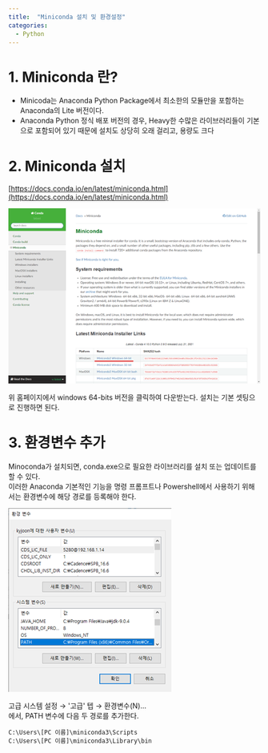 ```yaml
---
title:  "Miniconda 설치 및 환경설정"
categories:
  - Python
---
```

# 1. Miniconda 란?
* Minicoda는 Anaconda Python Package에서 최소한의 모듈만을 포함하는 Anaconda의 Lite 버전이다.  
* Anaconda Python 정식 배포 버전의 경우, Heavy한 수많은 라이브러리들이 기본으로 포함되어 있기 때문에 설치도 상당히 오래 걸리고, 용량도 크다

# 2. Miniconda 설치

[https://docs.conda.io/en/latest/miniconda.html](https://docs.conda.io/en/latest/miniconda.html)

![image](/assets/images/conda_install/download.png)

위 홈페이지에서 windows 64-bits 버전을 클릭하여 다운받는다.
설치는 기본 셋팅으로 진행하면 된다.

# 3. 환경변수 추가
Minoconda가 설치되면, conda.exe으로 필요한 라이브러리를 설치 또는 업데이트를 할 수 있다.  
이러한 Anaconda 기본적인 기능을 명령 프롬프트나 Powershell에서 사용하기 위해서는 환경변수에 해당 경로를 등록해야 한다.

![image](/assets/images/conda_install/conda_path.png)

고급 시스템 설정 → '고급' 텝 → 환경변수(N)...  
에서, PATH 변수에 다음 두 경로를 추가한다.
```
C:\Users\[PC 이름]\miniconda3\Scripts
C:\Users\[PC 이름]\miniconda3\Library\bin
```
